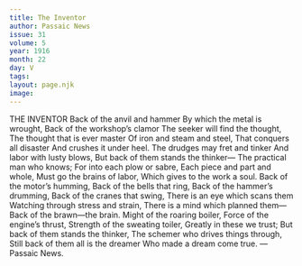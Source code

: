 ```yaml
---
title: The Inventor
author: Passaic News
issue: 31
volume: 5
year: 1916
month: 22
day: V
tags:
layout: page.njk
image:
---
```

THE INVENTOR       Back of the anvil and hammer    By which the metal is wrought,    Back of the workshop’s clamor    The seeker will find the thought,    The thought that is ever master    Of iron and steam and steel,    That conquers all disaster    And crushes it under heel.       The drudges may fret and tinker    And labor with lusty blows,    But back of them stands the thinker—    The practical man who knows;    For into each plow or sabre,    Each piece and part and whole,    Must go the brains of labor,    Which gives to the work a soul.       Back of the motor’s humming,    Back of the bells that ring,    Back of the hammer’s drumming,    Back of the cranes that swing,    There is an eye which scans them    Watching through stress and strain,    There is a mind which planned them—    Back of the brawn—the brain.       Might of the roaring boiler,    Force of the engine’s thrust,    Strength of the sweating toiler,    Greatly in these we trust;    But back of them stands the thinker,    The schemer who drives things through,    Still back of them all is the dreamer    Who made a dream come true.       —Passaic News.    


